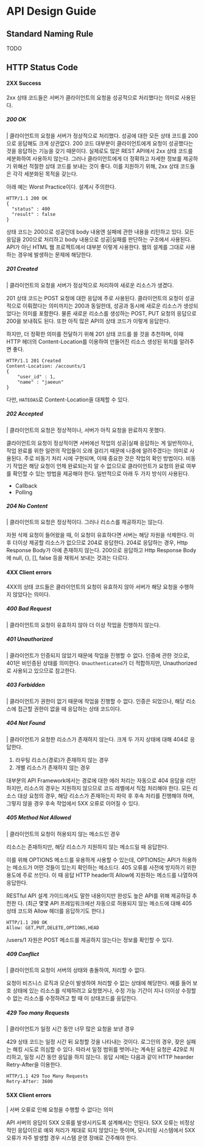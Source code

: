 # API Design Guide

## Standard Naming Rule 
TODO

## HTTP Status Code
#### 2XX Success
2xx 상태 코드들은 서버가 클라이언트의 요청을 성공적으로 처리했다는 의미로 사용된다.

##### 200 OK
| 클라이언트의 요청을 서버가 정상적으로 처리했다.
성공에 대한 모든 상태 코드를 200으로 응답해도 크게 상관없다. 200 코드 대부분이 클라이언트에게 요청이 성공했다는 것을 응답하는 기능을 갖기 때문이다.
실제로도 많은 REST API에서 2xx 상태 코드를 세분화하여 사용하지 않는다.
그러나 클라이언트에게 더 정확하고 자세한 정보를 제공하기 위해선 적절한 상태 코드를 보내는 것이 좋다. 이를 지원하기 위해, 2xx 상태 코드들은 각각 세분화된 목적을 갖는다.

아래 예는 Worst Practice이다. 설계시 주의한다.
```
HTTP/1.1 200 OK
{
  "status" : 400
  "result" : false  
}
```
상태 코드는 200으로 성공인데 body 내용엔 실패에 관한 내용을 리턴하고 있다. 모든 응답을 200으로 처리하고 body 내용으로 성공|실패를 판단하는 구조에서 사용된다.
API가 아닌 HTML 웹 프로젝트에서 대부분 이렇게 사용한다. 웹의 설계를 그대로 사용하는 경우에 발생하는 문제에 해당한다.


##### 201 Created
| 클라이언트의 요청을 서버가 정상적으로 처리하여 새로운 리소스가 생겼다.

201 상태 코드는 POST 요청에 대한 응답에 주로 사용된다.
클라이언트의 요청이 성공적으로 이뤄졌다는 의미까지는 200과 동일한데, 성공과 동시에 새로운 리소스가 생성되었다는 의미를 포함한다.
물론 새로운 리소스를 생성하는 POST, PUT 요청의 응답으로 200을 보내줘도 된다. 또한 아직 많은 API의 상태 코드가 이렇게 응답한다.

하지만, 더 정확한 의미를 전달하기 위해 201 상태 코드를 쓸 것을 추천하며, 이때 HTTP 헤더의 Content-Location를 이용하여 만들어진 리소스 생성된 위치를 알려주면 좋다.
```aidl
HTTP/1.1 201 Created
Content-Location: /accounts/1
{
    "user_id" : 1,
    "name" : "jaeeun"
}
```

다만, `HATEOAS`로 Content-Location을 대체할 수 있다.

##### 202 Accepted
| 클라이언트의 요청은 정상적이나, 서버가 아직 요청을 완료하지 못했다.

클라이언트의 요청이 정상적이면 서버에선 작업의 성공|실패 응답하는 게 일반적이나, 작업 완료를 위한 일련의 작업들이 오래 걸리기 때문에 나중에 알려주겠다는 의미로 사용된다.
주로 비동기 처리 시에 구현되며, 이때 중요한 것은 작업의 확인 방법이다. 비동기 작업은 해당 요청이 언제 완료되는지 알 수 없으므로
클라이언트가 요청의 완료 여부를 확인할 수 있는 방법을 제공해야 한다. 일반적으로 아래 두 가지 방식이 사용된다.

- Callback
- Polling

##### 204 No Content
| 클라이언트의 요청은 정상적이다. 그러나 리소스를 제공하지는 않는다.

자원 삭제 요청이 들어왔을 때, 이 요청이 유효하다면 서버는 해당 자원을 삭제한다. 이후 더이상 제공할 리소스가 없으므로 204로 응답한다.
204로 응답하는 경우, Http Response Body가 아예 존재하지 않는다.
200으로 응답하고 Http Response Body에 null, {}, [], false 등을 채워서 보내는 것과는 다르다.


#### 4XX Client errors
4XX의 상태 코드들은 클라이언트의 요청이 유효하지 않아 서버가 해당 요청을 수행하지 않았다는 의미다.

##### 400 Bad Request
| 클라이언트의 요청이 유효하지 않아 더 이상 작업을 진행하지 않는다.

##### 401 Unauthorized
| 클라이언트가 인증되지 않았기 때문에 작업을 진행할 수 없다.
인증에 관한 것으로, 401은 비인증된 상태를 의미한다. `Unauthenticated`가 더 적합하지만, Unauthorized로 사용되고 있으므로 참고한다.

##### 403 Forbidden
| 클라이언트가 권한이 없기 때문에 작업을 진행할 수 없다.
인증은 되었으나, 해당 리소스에 접근할 권한이 없을 때 응답하는 상태 코드이다.

##### 404 Not Found
| 클라이언트가 요청한 리소스가 존재하지 않는다.
크게 두 가지 상태에 대해 404로 응답한다.
1. 라우팅 리소스(경로)가 존재하지 않는 경우
2. 개별 리소스가 존재하지 않는 경우

대부분의 API Framework에서는 경로에 대한 에러 처리는 자동으로 404 응답을 리턴하지만, 리소스의 경우는 지원하지 않으므로 코드 레벨에서 직접 처리해야 한다.
모든 리소스 대상 요청의 경우, 해당 리소스가 존재하는지 파악 후 후속 처리를 진행해야 하며, 그렇지 않을 경우 후속 작업에서 5XX 오류로 이어질 수 있다.

##### 405 Method Not Allowed
| 클라이언트의 요청이 허용되지 않는 메소드인 경우

리소스는 존재하지만, 해당 리소스가 지원하지 않는 메소드일 때 응답한다.

이를 위해 OPTIONS 메소드를 유용하게 사용할 수 있는데, OPTIONS는 API가 허용하는 메소드가 어떤 것들이 있는지 확인하는 메소드다.
405 오류를 사전에 방지하기 위한 용도에 주로 쓰인다.
이 때 응답 HTTP header의 Allow에 지원하는 메소드를 나열하여 응답한다.

RESTful API 설계 가이드에서도 말한 내용이지만 완성도 높은 API를 위해 제공하길 추천한 다.
(최근 몇몇 API 프레임워크에선 자동으로 허용되지 않는 메소드에 대해 405 상태 코드와 Allow 헤더를 응답하기도 한다.)

```OPTIONS /users/1 HTTP/1.1
HTTP/1.1 200 OK
Allow: GET,PUT,DELETE,OPTIONS,HEAD
```

/users/1 자원은 POST 메소드를 제공하지 않는다는 정보를 확인할 수 있다.

##### 409 Conflict
| 클라이언트의 요청이 서버의 상태와 충돌하여, 처리할 수 없다.

요청이 비즈니스 로직과 모순이 발생하여 처리할 수 없는 상태에 해당한다.
예를 들어 보호 상태에 있는 리소스를 삭제하려고 요청했거나, 수정 가능 기간이 지나 더이상 수정할 수 없는 리소스를 수정하려고 할 때 이 상태코드를 응답한다.

##### 429 Too many Requests
| 클라이언트가 일정 시간 동안 너무 많은 요청을 보낸 경우

429 상태 코드는 일정 시간 뒤 요청할 것을 나타내는 것이다. 로그인의 경우, 잦은 실패는 해킹 시도로 의심할 수 있다.
따라서 일정 범위를 벗어나는 계속된 요청은 429로 처리하고, 일정 시간 동안 응답을 하지 않는다.
응답 시에는 다음과 같이 HTTP hearder Retry-After을 이용한다.

```
HTTP/1.1 429 Too Many Requests
Retry-After: 3600
```


#### 5XX Client errors
| 서버 오류로 인해 요청을 수행할 수 없다는 의미

API 서버의 응답이 5XX 오류를 발생시키도록 설계해서는 안된다. 5XX 오류는 비정상적인 응답이므로 예외 처리가 제대로 되지 않았다는 뜻이며,
모니터링 시스템에서 5XX 오류가 자주 발생할 경우 시스템 운영 장애로 간주해야 한다. 
